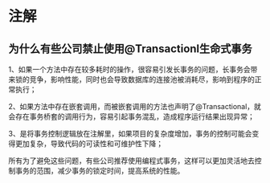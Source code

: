 # 注解

## 为什么有些公司禁止使用@Transactionl生命式事务

1、如果一个方法中存在较多耗时的操作，很容易引发长事务的问题，长事务会带来锁的竞争，影响性能，同时也会导致数据库的连接池被消耗尽，影响到程序的正常执行；

2、如果方法中存在嵌套调用，而被嵌套调用的方法也声明了@Transactional，就会存在事务桥套的调用行为，容易引起事务混乱，造成程序运行结果出现异常；

3、是将事务控制逻辑放在注解里，如果项目的复杂度增加，事务的控制可能会变得更加复杂，导致代码的可读性和可维护性下降；

所有为了避免这些问题，有些公司推荐使用编程式事务，这样可以更加灵活地去控制事务的范围，减少事务的锁定时间，提高系统的性能。

